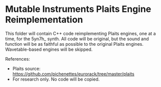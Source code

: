 # Mutable Instruments Plaits Engine Reimplementation

This folder will contain C++ code reimplementing Plaits engines, one at a time, for the 5yn7h_ synth. All code will be original, but the sound and function will be as faithful as possible to the original Plaits engines. Wavetable-based engines will be skipped.

References:
- Plaits source: https://github.com/pichenettes/eurorack/tree/master/plaits
- For research only. No code will be copied.
